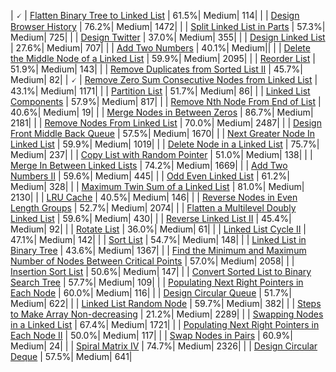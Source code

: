 | 🗸 | [Flatten Binary Tree to Linked List](https://leetcode.com/problems/flatten-binary-tree-to-linked-list) | 61.5%| Medium| 114|
|   | [Design Browser History](https://leetcode.com/problems/design-browser-history) | 76.2%| Medium| 1472|
|   | [Split Linked List in Parts](https://leetcode.com/problems/split-linked-list-in-parts) | 57.3%| Medium| 725|
|   | [Design Twitter](https://leetcode.com/problems/design-twitter) | 37.0%| Medium| 355|
|   | [Design Linked List](https://leetcode.com/problems/design-linked-list) | 27.6%| Medium| 707|
|   | [Add Two Numbers](https://leetcode.com/problems/add-two-numbers) | 40.1%| Medium||
|   | [Delete the Middle Node of a Linked List](https://leetcode.com/problems/delete-the-middle-node-of-a-linked-list) | 59.9%| Medium| 2095|
|   | [Reorder List](https://leetcode.com/problems/reorder-list) | 51.9%| Medium| 143|
|   | [Remove Duplicates from Sorted List II](https://leetcode.com/problems/remove-duplicates-from-sorted-list-ii) | 45.7%| Medium| 82|
| 🗸 | [Remove Zero Sum Consecutive Nodes from Linked List](https://leetcode.com/problems/remove-zero-sum-consecutive-nodes-from-linked-list) | 43.1%| Medium| 1171|
|   | [Partition List](https://leetcode.com/problems/partition-list) | 51.7%| Medium| 86|
|   | [Linked List Components](https://leetcode.com/problems/linked-list-components) | 57.9%| Medium| 817|
|   | [Remove Nth Node From End of List](https://leetcode.com/problems/remove-nth-node-from-end-of-list) | 40.6%| Medium| 19|
|   | [Merge Nodes in Between Zeros](https://leetcode.com/problems/merge-nodes-in-between-zeros) | 86.7%| Medium| 2181|
|   | [Remove Nodes From Linked List](https://leetcode.com/problems/remove-nodes-from-linked-list) | 70.0%| Medium| 2487|
|   | [Design Front Middle Back Queue](https://leetcode.com/problems/design-front-middle-back-queue) | 57.5%| Medium| 1670|
|   | [Next Greater Node In Linked List](https://leetcode.com/problems/next-greater-node-in-linked-list) | 59.9%| Medium| 1019|
|   | [Delete Node in a Linked List](https://leetcode.com/problems/delete-node-in-a-linked-list) | 75.7%| Medium| 237|
|   | [Copy List with Random Pointer](https://leetcode.com/problems/copy-list-with-random-pointer) | 51.0%| Medium| 138|
|   | [Merge In Between Linked Lists](https://leetcode.com/problems/merge-in-between-linked-lists) | 74.2%| Medium| 1669|
|   | [Add Two Numbers II](https://leetcode.com/problems/add-two-numbers-ii) | 59.6%| Medium| 445|
|   | [Odd Even Linked List](https://leetcode.com/problems/odd-even-linked-list) | 61.2%| Medium| 328|
|   | [Maximum Twin Sum of a Linked List](https://leetcode.com/problems/maximum-twin-sum-of-a-linked-list) | 81.0%| Medium| 2130|
|   | [LRU Cache](https://leetcode.com/problems/lru-cache) | 40.5%| Medium| 146|
|   | [Reverse Nodes in Even Length Groups](https://leetcode.com/problems/reverse-nodes-in-even-length-groups) | 52.7%| Medium| 2074|
|   | [Flatten a Multilevel Doubly Linked List](https://leetcode.com/problems/flatten-a-multilevel-doubly-linked-list) | 59.6%| Medium| 430|
|   | [Reverse Linked List II](https://leetcode.com/problems/reverse-linked-list-ii) | 45.4%| Medium| 92|
|   | [Rotate List](https://leetcode.com/problems/rotate-list) | 36.0%| Medium| 61|
|   | [Linked List Cycle II](https://leetcode.com/problems/linked-list-cycle-ii) | 47.1%| Medium| 142|
|   | [Sort List](https://leetcode.com/problems/sort-list) | 54.7%| Medium| 148|
|   | [Linked List in Binary Tree](https://leetcode.com/problems/linked-list-in-binary-tree) | 43.6%| Medium| 1367|
|   | [Find the Minimum and Maximum Number of Nodes Between Critical Points](https://leetcode.com/problems/find-the-minimum-and-maximum-number-of-nodes-between-critical-points) | 57.0%| Medium| 2058|
|   | [Insertion Sort List](https://leetcode.com/problems/insertion-sort-list) | 50.6%| Medium| 147|
|   | [Convert Sorted List to Binary Search Tree](https://leetcode.com/problems/convert-sorted-list-to-binary-search-tree) | 57.7%| Medium| 109|
|   | [Populating Next Right Pointers in Each Node](https://leetcode.com/problems/populating-next-right-pointers-in-each-node) | 60.0%| Medium| 116|
|   | [Design Circular Queue](https://leetcode.com/problems/design-circular-queue) | 51.7%| Medium| 622|
|   | [Linked List Random Node](https://leetcode.com/problems/linked-list-random-node) | 59.7%| Medium| 382|
|   | [Steps to Make Array Non-decreasing](https://leetcode.com/problems/steps-to-make-array-non-decreasing) | 21.2%| Medium| 2289|
|   | [Swapping Nodes in a Linked List](https://leetcode.com/problems/swapping-nodes-in-a-linked-list) | 67.4%| Medium| 1721|
|   | [Populating Next Right Pointers in Each Node II](https://leetcode.com/problems/populating-next-right-pointers-in-each-node-ii) | 50.0%| Medium| 117|
|   | [Swap Nodes in Pairs](https://leetcode.com/problems/swap-nodes-in-pairs) | 60.9%| Medium| 24|
|   | [Spiral Matrix IV](https://leetcode.com/problems/spiral-matrix-iv) | 74.7%| Medium| 2326|
|   | [Design Circular Deque](https://leetcode.com/problems/design-circular-deque) | 57.5%| Medium| 641|
